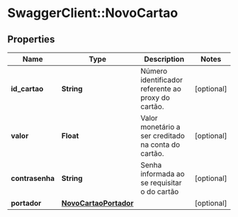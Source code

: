 # SwaggerClient::NovoCartao

## Properties
Name | Type | Description | Notes
------------ | ------------- | ------------- | -------------
**id_cartao** | **String** | Número identificador referente ao proxy do cartão. | [optional] 
**valor** | **Float** | Valor monetário a ser creditado na conta do cartão. | [optional] 
**contrasenha** | **String** | Senha informada ao se requisitar o do cartão | [optional] 
**portador** | [**NovoCartaoPortador**](NovoCartaoPortador.md) |  | [optional] 


